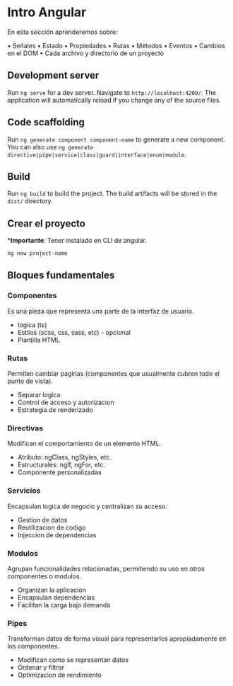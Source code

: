 # Intro Angular

En esta sección aprenderemos sobre:

• Señales
• Estado
• Propiedades
• Rutas
• Métodos
• Eventos
• Cambios en el DOM
• Cada archivo y directorio de un proyecto

## Development server

Run `ng serve` for a dev server. Navigate to `http://localhost:4200/`. The application will automatically reload if you change any of the source files.

## Code scaffolding

Run `ng generate component component-name` to generate a new component. You can also use `ng generate directive|pipe|service|class|guard|interface|enum|module`.

## Build

Run `ng build` to build the project. The build artifacts will be stored in the `dist/` directory.

## Crear el proyecto

***Importante**: Tener instalado en CLI de angular.

```bash
ng new project-name
```

## Bloques fundamentales

### Componentes
Es una pieza que representa una parte de la interfaz de usuario.
- logica (ts)
- Estilos (scss, css, sass, etc) - opcional
- Plantilla HTML

### Rutas
Permiten cambiar paginas (componentes que usualmente cubren todo el punto de vista).
- Separar logica
- Control de acceso y autorizacion
- Estrategia de renderizado

### Directivas
Modifican el comportamiento de un elemento HTML.

- Atributo: ngClass, ngStyles, etc.
- Estructurales: ngIf, ngFor, etc.
- Componente personalizadas

### Servicios
Encapsulan logica de negocio y centralizan su acceso.

- Gestion de datos
- Reutilizacion de codigo
- Injeccion de dependencias

### Modulos
Agrupan funcionalidades relacionadas, permitiendo su uso en otros componentes o modulos.
- Organizan la aplicacion
- Encapsulan dependencias
- Facilitan la carga bajo demanda

### Pipes
Transforman datos de forma visual para representarlos apropiadamente en los componentes.
- Modifican como se representan datos
- Ordenar y filtrar
- Optimizacion de rendimiento

